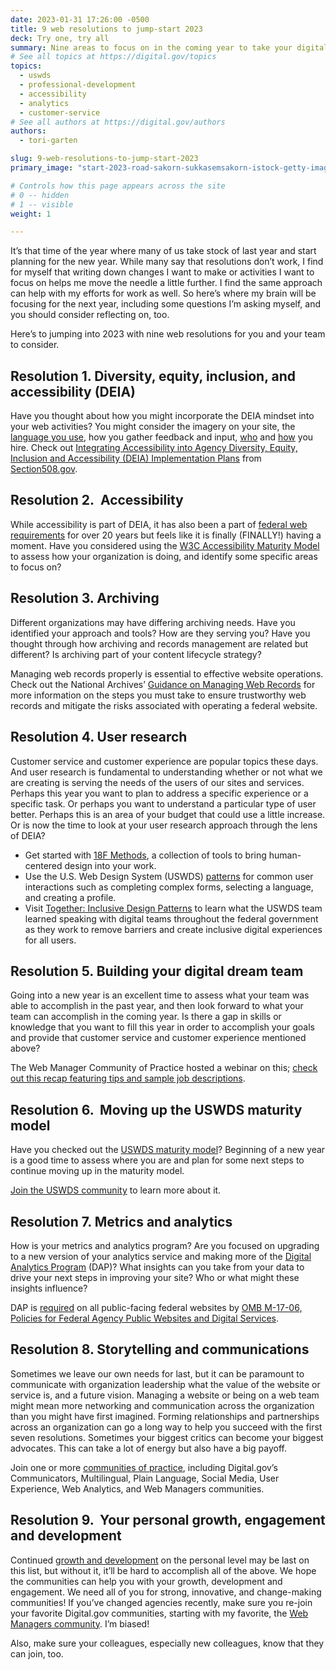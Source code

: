 ```yaml
---
date: 2023-01-31 17:26:00 -0500
title: 9 web resolutions to jump-start 2023
deck: Try one, try all
summary: Nine areas to focus on in the coming year to take your digital sites and services to the next level.
# See all topics at https://digital.gov/topics
topics:
  - uswds
  - professional-development
  - accessibility
  - analytics
  - customer-service
# See all authors at https://digital.gov/authors
authors:
  - tori-garten

slug: 9-web-resolutions-to-jump-start-2023
primary_image: "start-2023-road-sakorn-sukkasemsakorn-istock-getty-images-1446850843-copy"

# Controls how this page appears across the site
# 0 -- hidden
# 1 -- visible
weight: 1

---
```


It’s that time of the year where many of us take stock of last year and start planning for the new year. While many say that resolutions don’t work, I find for myself that writing down changes I want to make or activities I want to focus on helps me move the needle a little further. I find the same approach can help with my efforts for work as well. So here’s where my brain will be focusing for the next year, including some questions I’m asking myself, and you should consider reflecting on, too.

Here’s to jumping into 2023 with nine web resolutions for you and your team to consider.

## Resolution 1. Diversity, equity, inclusion, and accessibility (DEIA)

Have you thought about how you might incorporate the DEIA mindset into your web activities? You might consider the imagery on your site, the [language you use](https://content-guide.18f.gov/our-style/inclusive-language/), how you gather feedback and input, [who](https://digital.gov/2022/03/22/building-and-supporting-a-diverse-technology-workforce-in-the-federal-government/) and [how](https://digital.gov/2022/03/16/ten-hiring-tips-attracting-underrepresented-digital-services-talent-to-serve/) you hire. Check out [Integrating Accessibility into Agency Diversity, Equity, Inclusion and Accessibility (DEIA) Implementation Plans](https://www.section508.gov/manage/deia-guidance/) from [Section508.gov](https://www.section508.gov).

## Resolution 2.  Accessibility

While accessibility is part of DEIA, it has also been a part of [federal web requirements](https://www.section508.gov/) for over 20 years but feels like it is finally (FINALLY!) having a moment. Have you considered using the [W3C Accessibility Maturity Model](https://www.w3.org/TR/maturity-model/) to assess how your organization is doing, and identify some specific areas to focus on?

## Resolution 3. Archiving

Different organizations may have differing archiving needs. Have you identified your approach and tools? How are they serving you? Have you thought through how archiving and records management are related but different? Is archiving part of your content lifecycle strategy? 

Managing web records properly is essential to effective website operations. Check out the National Archives’ [Guidance on Managing Web Records](https://www.archives.gov/records-mgmt/policy/managing-web-records-index.html) for more information on the steps you must take to ensure trustworthy web records and mitigate the risks associated with operating a federal website.

## Resolution 4. User research

Customer service and customer experience are popular topics these days. And user research is fundamental to understanding whether or not what we are creating is serving the needs of the users of our sites and services. Perhaps this year you want to plan to address a specific experience or a specific task. Or perhaps you want to understand a particular type of user better. Perhaps this is an area of your budget that could use a little increase. Or is now the time to look at your user research approach through the lens of DEIA?

* Get started with [18F Methods](https://methods.18f.gov/), a collection of tools to bring human-centered design into your work.
* Use the U.S. Web Design System (USWDS) [patterns](https://designsystem.digital.gov/patterns/) for common user interactions such as completing complex forms, selecting a language, and creating a profile. 
* Visit [Together: Inclusive Design Patterns](https://designsystem.digital.gov/together/) to learn what the USWDS team learned speaking with digital teams throughout the federal government as they work to remove barriers and create inclusive digital experiences for all users.

## Resolution 5. Building your digital dream team

Going into a new year is an excellent time to assess what your team was able to accomplish in the past year, and then look forward to what your team can accomplish in the coming year. Is there a gap in skills or knowledge that you want to fill this year in order to accomplish your goals and provide that customer service and customer experience mentioned above? 

The Web Manager Community of Practice hosted a webinar on this; [check out this recap featuring tips and sample job descriptions](https://digital.gov/2022/08/01/webinar-recap-how-to-build-your-digital-dream-team/).

## Resolution 6.  Moving up the USWDS maturity model

Have you checked out the [USWDS maturity model](https://designsystem.digital.gov/maturity-model/)? Beginning of a new year is a good time to assess where you are and plan for some next steps to continue moving up in the maturity model. 

[Join the USWDS community](https://designsystem.digital.gov/about/community/) to learn more about it.

## Resolution 7. Metrics and analytics

How is your metrics and analytics program? Are you focused on upgrading to a new version of your analytics service and making more of the [Digital Analytics Program](https://digital.gov/guides/dap/) (DAP)? What insights can you take from your data to drive your next steps in improving your site? Who or what might these insights influence?

DAP is [required](https://digital.gov/resources/checklist-of-requirements-for-federal-digital-services/) on all public-facing federal websites by [OMB M-17-06, Policies for Federal Agency Public Websites and Digital Services](https://digital.gov/resources/delivering-digital-first-public-experience).

## Resolution 8. Storytelling and communications

Sometimes we leave our own needs for last, but it can be paramount to communicate with organization leadership what the value of the website or service is, and a future vision. Managing a website or being on a web team might mean more networking and communication across the organization than you might have first imagined. Forming relationships and partnerships across an organization can go a long way to help you succeed with the first seven resolutions. Sometimes your biggest critics can become your biggest advocates. This can take a lot of energy but also have a big payoff. 

Join one or more [communities of practice](https://digital.gov/communities/), including Digital.gov’s Communicators, Multilingual, Plain Language, Social Media, User Experience, Web Analytics, and Web Managers communities.

## Resolution 9.  Your personal growth, engagement and development

Continued [growth and development](https://digital.gov/topics/professional-development/) on the personal level may be last on this list, but without it, it’ll be hard to accomplish all of the above. We hope the communities can help you with your growth, development and engagement. We need all of you for strong, innovative, and change-making communities! If you’ve changed agencies recently, make sure you re-join your favorite Digital.gov communities, starting with my favorite, the [Web Managers community](https://digital.gov/communities/web-content-managers/). I’m biased! 

Also, make sure your colleagues, especially new colleagues, know that they can join, too.
